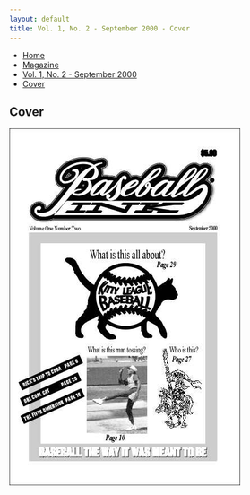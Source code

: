 ```yaml
---
layout: default
title: Vol. 1, No. 2 - September 2000 - Cover
---
```

<nav class="breadcrumb" aria-label="breadcrumbs">
  <ul>
    <li><a href="{{ site.url }}{{ site.baseurl }}/index.html">Home</a></li>
    <li><a href="../magazine-home.html">Magazine</a></li>
    <li><a href="bi_vol_1_no_2_home.html">Vol. 1, No. 2 - September 2000</a></li>
    <li class="is-active"><a href="#" aria-current="page">Cover</a></li>
  </ul>
</nav>

<section class="storycontent">
  <h1>Cover</h1>
  <img src="images/bi_vol_1_no_2_cover.jpg" alt="Vol. 1, No. 2 - Cover">
</section>
